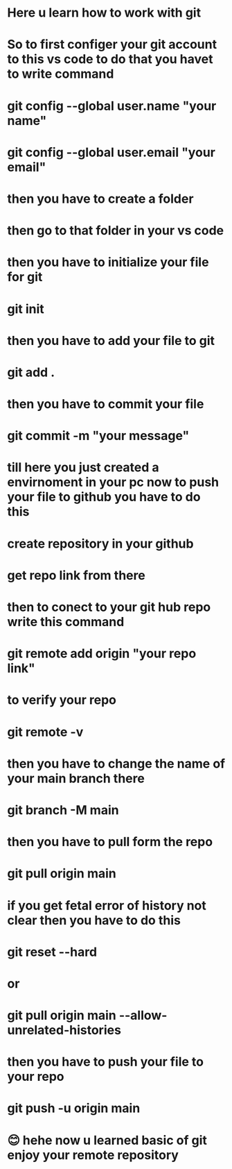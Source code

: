 
# Here u learn how to work with git

# So to first configer your git account to this vs code to do that you havet to write command
# git config --global user.name "your name"
# git config --global user.email "your email"

# then you have to create a folder
# then go to that folder in your vs code
# then you have to initialize your file for git
# git init
# then you have to add your file to git
# git add .
# then you have to commit your file
# git commit -m "your message"


# till here you just created a envirnoment in your pc now to push your file to github you have to do this
# create repository in your github

# get repo link from there

# then to conect to your git hub repo write this command
# git remote add origin "your repo link"

# to verify your repo 
# git remote -v

# then you have to change the name of your main branch there
# git branch -M main

# then you have to pull form the repo
# git pull origin main

# if you get fetal error of history not clear then you have to do this
# git reset --hard
   # or
#  git pull origin main --allow-unrelated-histories


# then you have to push your file to your repo
# git push -u origin main


# 😊 hehe now u learned basic of git enjoy your remote repository